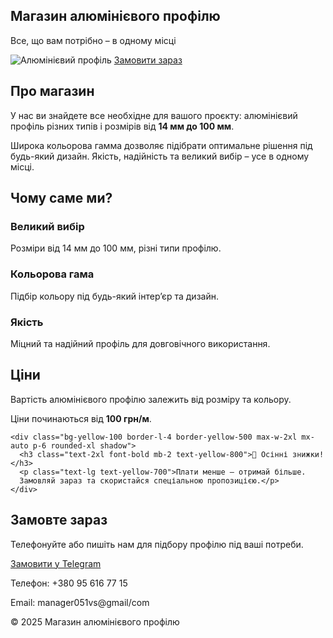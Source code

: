 
<!DOCTYPE html>
<html lang="uk">
<head>
  <meta charset="UTF-8">
  <meta name="viewport" content="width=device-width, initial-scale=1.0">
  <title>Магазин алюмінієвого профілю</title>
  <script src="https://cdn.tailwindcss.com"></script>
</head>
<body class="font-sans text-gray-800">

  <!-- Головний екран -->
  <section class="h-screen bg-gray-100 flex flex-col justify-center items-center text-center px-4">
    <h1 class="text-4xl md:text-6xl font-bold mb-4">Магазин алюмінієвого профілю</h1>
    <p class="text-lg md:text-xl mb-6">Все, що вам потрібно – в одному місці</p>
    <img src="https://via.placeholder.com/400x300" alt="Алюмінієвий профіль" class="rounded-2xl shadow-lg mb-6">
    <a href="#order" class="bg-blue-600 text-white px-6 py-3 rounded-xl text-lg hover:bg-blue-700 transition">Замовити зараз</a>
  </section>

  <!-- Про магазин -->
  <section class="py-16 px-6 bg-white">
    <h2 class="text-3xl font-bold text-center mb-8">Про магазин</h2>
    <div class="max-w-3xl mx-auto text-center text-lg leading-relaxed">
      <p class="mb-4">
        У нас ви знайдете все необхідне для вашого проєкту: алюмінієвий профіль різних типів і розмірів від <strong>14 мм до 100 мм</strong>.
      </p>
      <p>
        Широка кольорова гамма дозволяє підібрати оптимальне рішення під будь-який дизайн. 
        Якість, надійність та великий вибір – усе в одному місці.
      </p>
    </div>
  </section>

  <!-- Переваги -->
  <section class="py-16 px-6 bg-gray-100">
    <h2 class="text-3xl font-bold text-center mb-12">Чому саме ми?</h2>
    <div class="grid md:grid-cols-3 gap-8 max-w-5xl mx-auto">
      <div class="p-6 bg-white rounded-xl shadow">
        <h3 class="text-xl font-semibold mb-2">Великий вибір</h3>
        <p>Розміри від 14 мм до 100 мм, різні типи профілю.</p>
      </div>
      <div class="p-6 bg-white rounded-xl shadow">
        <h3 class="text-xl font-semibold mb-2">Кольорова гама</h3>
        <p>Підбір кольору під будь-який інтер’єр та дизайн.</p>
      </div>
      <div class="p-6 bg-white rounded-xl shadow">
        <h3 class="text-xl font-semibold mb-2">Якість</h3>
        <p>Міцний та надійний профіль для довговічного використання.</p>
      </div>
    </div>
  </section>

  <!-- Ціни та акція -->
  <section class="py-16 px-6 bg-white text-center">
    <h2 class="text-3xl font-bold mb-6">Ціни</h2>
    <p class="text-lg mb-4">Вартість алюмінієвого профілю залежить від розміру та кольору.</p>
    <p class="text-lg mb-8">Ціни починаються від <strong>100 грн/м</strong>.</p>
    
    <div class="bg-yellow-100 border-l-4 border-yellow-500 max-w-2xl mx-auto p-6 rounded-xl shadow">
      <h3 class="text-2xl font-bold mb-2 text-yellow-800">🎉 Осінні знижки!</h3>
      <p class="text-lg text-yellow-700">Плати менше – отримай більше.  
      Замовляй зараз та скористайся спеціальною пропозицією.</p>
    </div>
  </section>

  <!-- Замовлення -->
  <section id="order" class="py-16 px-6 bg-blue-600 text-white text-center">
    <h2 class="text-4xl font-bold mb-6">Замовте зараз</h2>
    <p class="mb-6">Телефонуйте або пишіть нам для підбору профілю під ваші потреби.</p>
    <a href="https://t.me/yourusername" target="_blank" class="bg-white text-blue-600 px-8 py-4 rounded-xl text-lg font-semibold hover:bg-gray-200 transition">Замовити у Telegram</a>
  </section>

  <!-- Контакти -->
  <footer class="py-8 bg-gray-900 text-gray-200 text-center">
    <p>Телефон: +380 95 616 77 15</p>
    <p>Email: manager051vs@gmail/com</p>
    <p>© 2025 Магазин алюмінієвого профілю</p>
  </footer>

</body>
</html>
